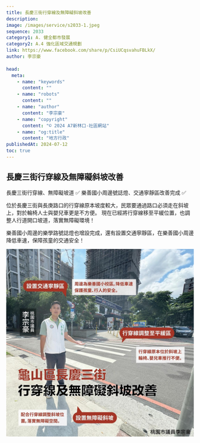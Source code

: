 ```yaml
---
title: 長慶三街行穿線及無障礙斜坡改善
description:
image: /images/service/s2033-1.jpeg
sequence: 2033
category1: A. 健全都市發展
category2: A.4 強化區域交通規劃
link: https://www.facebook.com/share/p/CsiUCqsvahuFBLkX/
author: 李宗豪

head:
  meta:
    - name: "keywords"
      content: ""
    - name: "robots"
      content: ""
    - name: "author"
      content: "李宗豪"
    - name: "copyright"
      content: "© 2024 A7新林口-社區網站"
    - name: "og:title"
      content: "地方行政"
publishedAt: 2024-07-12
toc: true
---
```


## 長慶三街行穿線及無障礙斜坡改善

長慶三街行穿線、無障礙坡道 ✅
樂善國小周邊號誌燈、交通寧靜區改善完成 ✅

位於長慶三街與長庚路口的行穿線原本坡度較大，民眾要通過路口必須走在斜坡上，對於輪椅人士與嬰兒車更是不方便。
現在已經將行穿線移至平緩位置，也調整人行道開口坡道，落實無障礙環境！

樂善國小周邊的樂學路號誌燈也增設完成，還有設置交通寧靜區，在樂善國小周邊降低車速，保障孩童的交通安全！

![s2033-1.jpeg](/images/service/s2033-1.jpeg)
